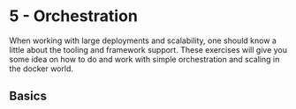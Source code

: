 # 5 - Orchestration

When working with large deployments and scalability, one should know a little about the tooling and framework support. 
These exercises will give you some idea on how to do and work with simple orchestration and scaling in the docker world. 

## Basics